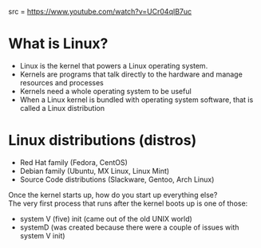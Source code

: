 src = https://www.youtube.com/watch?v=UCr04qIB7uc

# What is Linux?

- Linux is the kernel that powers a Linux operating system.
- Kernels are programs that talk directly to the hardware and manage resources and processes
- Kernels need a whole operating system to be useful
- When a Linux kernel is bundled with operating system software, that is called a Linux distribution

# Linux distributions (distros)

- Red Hat family (Fedora, CentOS)
- Debian family (Ubuntu, MX Linux, Linux Mint)
- Source Code distributions (Slackware, Gentoo, Arch Linux)

Once the kernel starts up, how do you start up everything else?  
The very first process that runs after the kernel boots up is one of those:
- system V (five) init (came out of the old UNIX world)
- systemD (was created because there were a couple of issues with system V init)

# 
